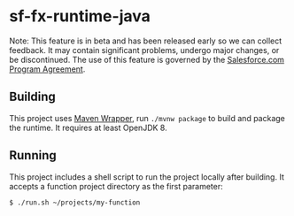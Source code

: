 # sf-fx-runtime-java

Note: This feature is in beta and has been released early so we can collect feedback. It may contain significant problems, undergo major changes, or be discontinued. The use of this feature is governed by the [Salesforce.com Program Agreement](https://trailblazer.me/terms?lan=en).

## Building

This project uses [Maven Wrapper](https://github.com/takari/maven-wrapper), run `./mvnw package` to build and package 
the runtime. It requires at least OpenJDK 8.

## Running

This project includes a shell script to run the project locally after building. It accepts a function project directory 
as the first parameter:

```
$ ./run.sh ~/projects/my-function
```
